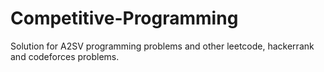 # Competitive-Programming
Solution for A2SV programming problems and other leetcode, hackerrank and codeforces problems.
